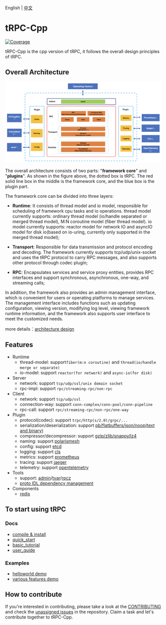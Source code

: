 English | [中文](README.zh_CN.md)

# tRPC-Cpp

[![Coverage](https://codecov.io/gh/trpc-group/trpc-cpp/branch/main/graph/badge.svg)](https://app.codecov.io/gh/trpc-group/trpc-cpp/tree/main)

tRPC-Cpp is the cpp version of tRPC, it follows the overall design principles of tRPC.

## Overall Architecture

![architecture design](docs/images/arch_design.png)

The overall architecture consists of two parts: "**framework core**" and "**plugins**". As shown in the figure above, the dotted box is tRPC. The red solid line box in the middle is the framework core, and the blue box is the plugin part.

The framework core can be divided into three layers:

- **Runtime**: It consists of thread model and io model, responsible for scheduling of framework cpu tasks and io operations. thread model currently supports: ordinary thread model (io/handle separated or merged thread model), M:N coroutine model (fiber thread model). io model currently supports: reactor model for network IO and asyncIO model for disk io(based on io-uring, currently only supported in the merged thread model);

- **Transport**: Responsible for data transmission and protocol encoding and decoding. The framework currently supports tcp/udp/unix-socket and uses the tRPC protocol to carry RPC messages, and also supports other protocol through codec plugin;

- **RPC**: Encapsulates services and service proxy entities, provides RPC interfaces and support synchronous, asynchronous, one-way, and streaming calls;

In addition, the framework also provides an admin management interface, which is convenient for users or operating platforms to manage services. The management interface includes functions such as updating configuration, viewing version, modifying log level, viewing framework runtime information, and the framework also supports user  interface to meet the customized needs.

more details：[architecture design](docs/en/architecture_design.md)

## Features

* Runtime
  * thread-model: support`fiber(m:n coroutine)` and `thread(io/handle merge or separate)`
  * io-model: support `reactor(for network)` and `async-io(for disk)`
* Server
  * network: support `tcp/udp/ssl/unix domain socket`
  * rpc-impl: support `rpc/streaming-rpc/non-rpc`
* Client
  * network: support `tcp/udp/ssl`
  * connection-way: support `conn-complex/conn-pool/conn-pipeline`
  * rpc-call: support `rpc/streaming-rpc/non-rpc/one-way`
* Plugin
  * protocol(codec): support `trpc/http(s/2.0)/grpc/...`
  * serialization/deserialization: support [pb/flatbuffers/json/noop(text and binary)](https://github.com/trpc-group/trpc-cpp/blob/main/docs/en/serialization.md)
  * compressor/decompressor: support [gzip/zlib/snappy/lz4](https://github.com/trpc-group/trpc-cpp/blob/main/docs/en/compression.md)
  * naming: support [polarismesh](https://github.com/trpc-ecosystem/cpp-naming-polarismesh)
  * config: support [etcd](https://github.com/trpc-ecosystem/cpp-config-etcd)
  * logging: support [cls](https://github.com/trpc-ecosystem/cpp-logging-cls)
  * metrics: support [prometheus](https://github.com/trpc-group/trpc-cpp/blob/main/docs/en/prometheus_metrics.md)
  * tracing: support [jaeger](https://github.com/trpc-ecosystem/cpp-tracing-jaeger)
  * telemetry: support [opentelemetry](https://github.com/trpc-ecosystem/cpp-telemetry-opentelemetry)
* Tools
  * support: [admin](https://github.com/trpc-group/trpc-cpp/blob/main/docs/en/admin_service.md)/[tvar](https://github.com/trpc-group/trpc-cpp/blob/main/docs/en/tvar.md)/[rpcz](https://github.com/trpc-group/trpc-cpp/blob/main/docs/en/rpcz.md)
  * [proto IDL dependency management](https://github.com/trpc-group/trpc-cpp/blob/main/docs/en/proto_management.md)
* Components
  * [redis](https://github.com/trpc-group/trpc-cpp/blob/main/docs/en/redis_client_guide.md)

## To start using tRPC

### Docs

- [compile & install](docs/en/setup_env.md)
- [quick_start](docs/en/quick_start.md)
- [basic_tutorial](docs/en/basic_tutorial.md)
- [user_guide](docs/README.md)

### Examples

- [helloworld demo](examples/helloworld)
- [various features demo](examples/features)

## How to contribute

If you're interested in contributing, please take a look at the [CONTRIBUTING](CONTRIBUTING.md) and check the [unassigned issues](https://github.com/trpc-group/trpc-cpp/issues) in the repository. Claim a task and let's contribute together to tRPC-Cpp.